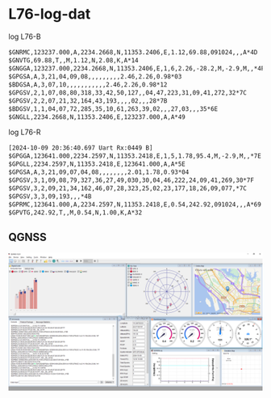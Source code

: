 
# L76-log-dat

log L76-B

    $GNRMC,123237.000,A,2234.2668,N,11353.2406,E,1.12,69.88,091024,,,A*4D
    $GNVTG,69.88,T,,M,1.12,N,2.08,K,A*14
    $GNGGA,123237.000,2234.2668,N,11353.2406,E,1,6,2.26,-28.2,M,-2.9,M,,*4F
    $GPGSA,A,3,21,04,09,08,,,,,,,,,2.46,2.26,0.98*03
    $BDGSA,A,3,07,10,,,,,,,,,,,2.46,2.26,0.98*12
    $GPGSV,2,1,07,08,80,318,33,42,50,127,,04,47,223,31,09,41,272,32*7C
    $GPGSV,2,2,07,21,32,164,43,193,,,,02,,,28*7B
    $BDGSV,1,1,04,07,72,285,35,10,61,263,39,02,,,27,03,,,35*6E
    $GNGLL,2234.2668,N,11353.2406,E,123237.000,A,A*49


log L76-R 

    [2024-10-09 20:36:40.697 Uart Rx:0449 B] $GPGGA,123641.000,2234.2597,N,11353.2418,E,1,5,1.78,95.4,M,-2.9,M,,*7E
    $GPGLL,2234.2597,N,11353.2418,E,123641.000,A,A*5E
    $GPGSA,A,3,21,09,07,04,08,,,,,,,,2.01,1.78,0.93*04
    $GPGSV,3,1,09,08,79,327,36,27,49,030,30,04,46,222,24,09,41,269,30*7F
    $GPGSV,3,2,09,21,34,162,46,07,28,323,25,02,23,177,18,26,09,077,*7C
    $GPGSV,3,3,09,193,,,*4B
    $GPRMC,123641.000,A,2234.2597,N,11353.2418,E,0.54,242.92,091024,,,A*69
    $GPVTG,242.92,T,,M,0.54,N,1.00,K,A*32

## QGNSS 

![](2024-10-09-20-36-28.png)
